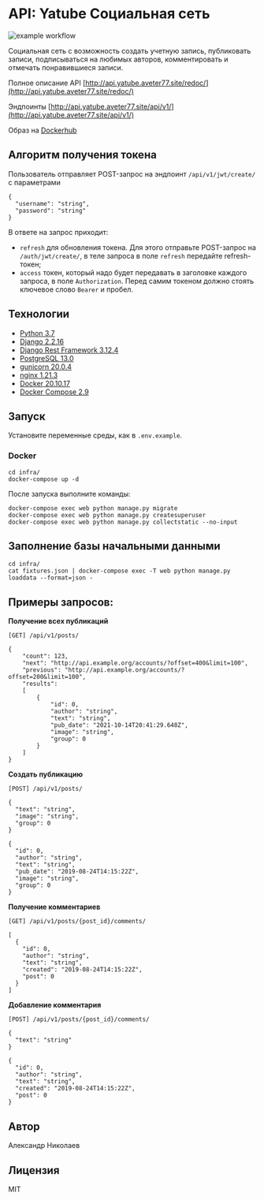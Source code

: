 # API: Yatube Cоциальная сеть 

![example workflow](https://github.com/aVeter77/api_final_yatube/actions/workflows/main.yml/badge.svg)

Социальная сеть с возможность создать учетную запись, публиковать записи, подписываться на любимых авторов, комментировать и отмечать понравившиеся записи.

Полное описание API [http://api.yatube.aveter77.site/redoc/](http://api.yatube.aveter77.site/redoc/)

Эндпоинты [http://api.yatube.aveter77.site/api/v1/](http://api.yatube.aveter77.site/api/v1/)

Образ на [Dockerhub](https://hub.docker.com/r/aveter77/yatube_api/tags)

## Алгоритм получения токена
Пользователь отправляет POST-запрос на эндпоинт `/api/v1/jwt/create/` с параметрами
```
{
  "username": "string",
  "password": "string"
}
```
В ответе на запрос приходит:
- `refresh` для обновления токена. Для этого отправьте POST-запрос на `/auth/jwt/create/`, в теле запроса в поле `refresh` передайте refresh-токен;
- `access` токен, который надо будет передавать в заголовке каждого запроса, в поле `Authorization`. Перед самим токеном должно стоять ключевое слово `Bearer` и пробел.

## Технологии
- [Python 3.7](https://www.python.org/)
- [Django 2.2.16](https://www.djangoproject.com/)
- [Django Rest Framework 3.12.4](https://www.django-rest-framework.org/)
- [PostgreSQL 13.0](https://www.postgresql.org/)
- [gunicorn 20.0.4](https://pypi.org/project/)
- [nginx 1.21.3](https://nginx.org/ru/)
- [Docker 20.10.17](https://www.docker.com/)
- [Docker Compose 2.9](https://docs.docker.com/compose/)

## Запуск

Установите переменные среды, как в `.env.example`.
### Docker
```
cd infra/
docker-compose up -d
```
После запуска выполните команды:
```
docker-compose exec web python manage.py migrate
docker-compose exec web python manage.py createsuperuser
docker-compose exec web python manage.py collectstatic --no-input 
```

## Заполнение базы начальными данными
```
cd infra/
cat fixtures.json | docker-compose exec -T web python manage.py loaddata --format=json -
```

## Примеры запросов:

**Получение всех публикаций**
```
[GET] /api/v1/posts/
```
```
{
    "count": 123,
    "next": "http://api.example.org/accounts/?offset=400&limit=100",
    "previous": "http://api.example.org/accounts/?offset=200&limit=100",
    "results": 
    [
        {
            "id": 0,
            "author": "string",
            "text": "string",
            "pub_date": "2021-10-14T20:41:29.648Z",
            "image": "string",
            "group": 0
        }
    ]
}
```
**Создать публикацию**
```
[POST] /api/v1/posts/
```
```
{
  "text": "string",
  "image": "string",
  "group": 0
}
```
```
{
  "id": 0,
  "author": "string",
  "text": "string",
  "pub_date": "2019-08-24T14:15:22Z",
  "image": "string",
  "group": 0
}
```

**Получение комментариев**
```
[GET] /api/v1/posts/{post_id}/comments/
```
```
[
  {
    "id": 0,
    "author": "string",
    "text": "string",
    "created": "2019-08-24T14:15:22Z",
    "post": 0
  }
]
```

**Добавление комментария**
```
[POST] /api/v1/posts/{post_id}/comments/
```
```
{
  "text": "string"
}
```
```
{
  "id": 0,
  "author": "string",
  "text": "string",
  "created": "2019-08-24T14:15:22Z",
  "post": 0
}
```

## Автор
Александр Николаев

## Лицензия
MIT
